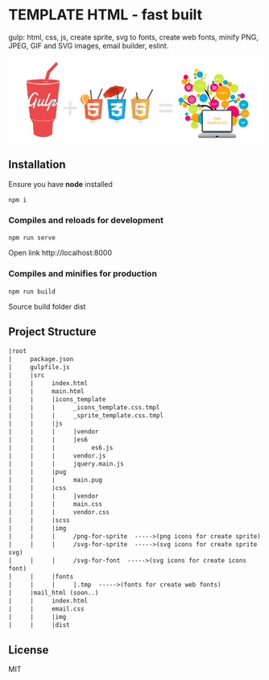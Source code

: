 # TEMPLATE HTML - fast built
gulp: html, css, js, create sprite, svg to fonts, create web fonts,
 minify PNG, JPEG, GIF and SVG images, email builder, eslint.

![](app.jpg)
## Installation
Ensure you have **node** installed
```
npm i
```

### Compiles and reloads for development
```
npm run serve
```  
Open link http://localhost:8000

### Compiles and minifies for production
```
npm run build
```
Source build folder dist

## Project Structure

    |root
    |     package.json
    |     gulpfile.js
    |     |src
    |     |     index.html
    |     |     main.html
    |     |     |icons_template
    |     |     |     _icons_template.css.tmpl
    |     |     |     _sprite_template.css.tmpl
    |     |     |js
    |     |     |     |vendor
    |     |     |     |es6
    |     |     |          es6.js
    |     |     |     vendor.js
    |     |     |     jquery.main.js
    |     |     |pug
    |     |     |     main.pug
    |     |     |css
    |     |     |     |vendor
    |     |     |     main.css
    |     |     |     vendor.css
    |     |     |scss
    |     |     |img
    |     |     |     /png-for-sprite  ----->(png icons for create sprite)
    |     |     |     /svg-for-sprite  ----->(svg icons for create sprite svg)
    |     |     |     /svg-for-font  ----->(svg icons for create icons font)
    |     |     |fonts
    |     |     |     |.tmp  ----->(fonts for create web fonts)
    |     |mail_html (soon..)
    |     |     index.html
    |     |     email.css
    |     |     |img
    |     |     |dist

## License

MIT
